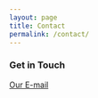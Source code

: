 ```yaml
---
layout: page
title: Contact
permalink: /contact/
---
```


### Get in Touch

[Our E-mail](contas@flama.me)
